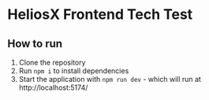 # HeliosX Frontend Tech Test

## How to run

1. Clone the repository
2. Run `npm i` to install dependencies
3. Start the application with `npm run dev` - which will run at http://localhost:5174/
